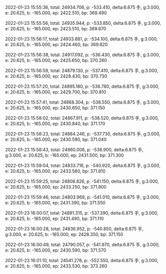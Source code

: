 2022-01-23 15:55:36, total: 24934.706, p: -533.410, delta:6.875 手, g:3.000, e: 20.625, b: -165.000, ep: 2422.510, bp: 369.490

2022-01-23 15:55:56, total: 24935.944, p: -533.850, delta:6.875 手, g:3.000, e: 20.625, b: -165.000, ep: 2423.510, bp: 369.670

2022-01-23 15:56:17, total: 24933.881, p: -534.100, delta:6.875 手, g:3.000, e: 20.625, b: -165.000, ep: 2424.460, bp: 369.820

2022-01-23 15:56:38, total: 24917.092, p: -536.430, delta:6.875 手, g:3.000, e: 20.625, b: -165.000, ep: 2425.650, bp: 370.260

2022-01-23 15:56:59, total: 24879.130, p: -537.410, delta:6.875 手, g:3.000, e: 20.625, b: -165.000, ep: 2428.430, bp: 370.730

2022-01-23 15:57:20, total: 24895.180, p: -536.780, delta:6.875 手, g:3.000, e: 20.625, b: -165.000, ep: 2429.700, bp: 370.810

2022-01-23 15:57:41, total: 24868.304, p: -538.550, delta:6.875 手, g:3.000, e: 20.625, b: -165.000, ep: 2430.650, bp: 371.150

2022-01-23 15:58:02, total: 24867.911, p: -538.520, delta:6.875 手, g:3.000, e: 20.625, b: -165.000, ep: 2430.840, bp: 371.170

2022-01-23 15:58:23, total: 24884.246, p: -537.730, delta:6.875 手, g:3.000, e: 20.625, b: -165.000, ep: 2430.590, bp: 371.040

2022-01-23 15:58:43, total: 24860.006, p: -538.900, delta:6.875 手, g:3.000, e: 20.625, b: -165.000, ep: 2431.500, bp: 371.300

2022-01-23 15:59:04, total: 24833.716, p: -540.920, delta:6.875 手, g:3.000, e: 20.625, b: -165.000, ep: 2433.560, bp: 371.810

2022-01-23 15:59:25, total: 24808.826, p: -541.150, delta:6.875 手, g:3.000, e: 20.625, b: -165.000, ep: 2433.250, bp: 371.800

2022-01-23 15:59:46, total: 24803.969, p: -541.010, delta:6.875 手, g:3.000, e: 20.625, b: -165.000, ep: 2431.390, bp: 371.550

2022-01-23 16:00:07, total: 24891.315, p: -537.390, delta:6.875 手, g:3.000, e: 20.625, b: -165.000, ep: 2431.490, bp: 371.110

2022-01-23 16:00:28, total: 24836.952, p: -540.850, delta:6.875 手, g:3.000, e: 20.625, b: -165.000, ep: 2428.350, bp: 371.150

2022-01-23 16:00:49, total: 24790.057, p: -541.970, delta:6.875 手, g:3.000, e: 20.625, b: -165.000, ep: 2430.590, bp: 371.570

2022-01-23 16:01:10, total: 24541.278, p: -552.550, delta:6.875 手, g:3.000, e: 20.625, b: -165.000, ep: 2433.530, bp: 373.260